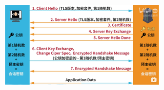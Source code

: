 <img src="img(HTTPS)/image-20220104164359754.png" alt="image-20220104164359754" style="zoom:80%;" />

